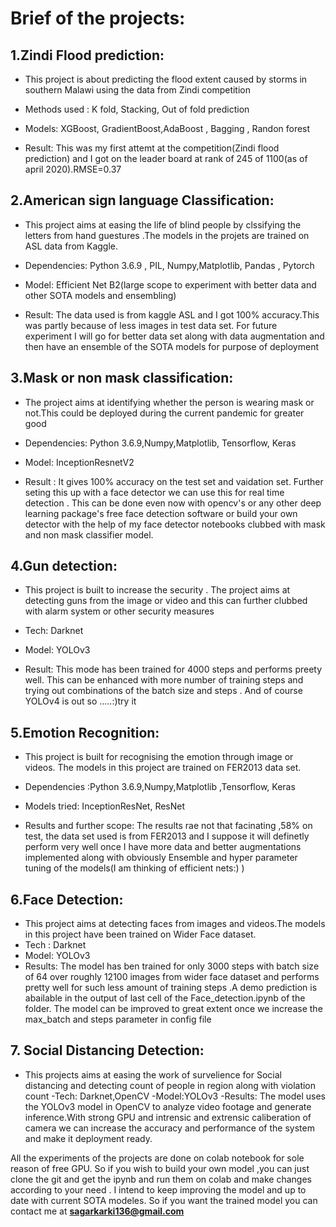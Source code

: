 

# Brief of the projects:
  

  
## 1.Zindi Flood prediction:
  - This project is about predicting the  flood extent caused by storms in southern Malawi  using the data from Zindi competition
  - Methods used : K fold, Stacking, Out of fold prediction
 
  - Models: XGBoost, GradientBoost,AdaBoost , Bagging , Randon forest
 
  - Result: This was my first attemt at the competition(Zindi flood prediction) and I got on the leader board at rank of 245 of 1100(as of april 2020).RMSE=0.37
 


## 2.American sign language Classification:
 - This project aims at easing the life of blind people by clssifying the letters from hand guestures .The models in the projets are trained on ASL data from Kaggle.
 - Dependencies:  Python 3.6.9 , PIL, Numpy,Matplotlib, Pandas , Pytorch

 - Model: Efficient Net B2(large scope to experiment with better data and other SOTA models and ensembling)

 - Result: The data used is from kaggle ASL and I got 100% accuracy.This was partly because of less images in test data set. For future experiment I will go for better data set along with data augmentation and then have an ensemble of the SOTA models for purpose of deployment

## 3.Mask or non mask classification:
 - The project aims at identifying whether the person is wearing mask or not.This could be deployed during the current pandemic for greater good

 - Dependencies: Python 3.6.9,Numpy,Matplotlib, Tensorflow, Keras

 - Model: InceptionResnetV2

 - Result : It gives 100% accuracy on the test set and vaidation set. Further seting this up with a face detector we can use this for real time detection . This can be done even now with opencv's or any other deep learning package's free face detection software or build your own detector with the help of my face detector notebooks clubbed with mask and non mask classifier model.

## 4.Gun detection:
  - This project is built to increase the security . The project aims at detecting guns from the image or video and this can further clubbed with alarm system or other security measures
 - Tech: Darknet


 - Model: YOLOv3 

 - Result: This mode has been trained for 4000 steps and performs preety well. This can be enhanced with more number of training steps and trying out combinations of the batch size and steps . And of course YOLOv4 is out so .....:)try it

## 5.Emotion Recognition:
 - This project is built for recognising the emotion through image or videos. The models in this project are trained on FER2013 data set. 

 - Dependencies :Python 3.6.9,Numpy,Matplotlib ,Tensorflow, Keras

 - Models tried: InceptionResNet, ResNet

 - Results and further scope: The results rae not that facinating ,58% on test, the data set used is from FER2013 and I suppose it will definetly perform very well once I have more data and better augmentations implemented along with obviously Ensemble and hyper parameter tuning of the models(I am thinking of efficient nets:) ) 
 
 
 ## 6.Face Detection:
  - This project aims at detecting faces from images and videos.The models in this project have been trained on Wider Face dataset. 
  - Tech : Darknet
  - Model: YOLOv3
  - Results: The model has ben trained for only 3000 steps with batch size of 64 over roughly 12100 images from wider face dataset and performs pretty well for such less amount of training steps .A demo prediction is abailable in the output of last cell of the Face_detection.ipynb of the folder. The model can be improved to great extent once we increase the max_batch and steps parameter in config file 
  
 ## 7. Social Distancing Detection:
  - This projects aims at easing the work of survelience for Social distancing  and detecting count of people in region along with violation count 
  -Tech: Darknet,OpenCV
  -Model:YOLOv3
  -Results: The model uses the YOLOv3 model in OpenCV to analyze video footage and generate inference.With strong GPU and intrensic and extrensic caliberation of camera we can increase the accuracy and performance of the system and make it deployment ready.
  
 All the experiments of the projects are done on colab notebook for sole reason of free GPU. So if you wish to build your own model ,you can just clone the git and get the ipynb and run them on colab  and make changes according to your need . I intend to keep improving the model and up to date with current SOTA modeles. So if you want the trained model you can contact me at **sagarkarki136@gmail.com**  
